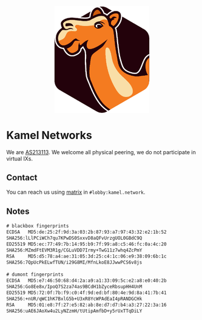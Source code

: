 <center><img src="https://raw.githubusercontent.com/kamelnetworks/site/master/kamelnetworks.png" width="250px"></center>

# Kamel Networks

We are [AS213113](https://www.peeringdb.com/net/23520).
We welcome all physical peering, we do not participate in virtual IXs.

## Contact

You can reach us using [matrix](https://matrix.org/) in `#lobby:kamel.network`.

## Notes

```
# blackbox fingerprints
ECDSA   MD5:de:25:2f:9d:3a:03:2b:87:93:a7:97:43:32:e2:1b:52  SHA256:lLlPCiWCh7qu7KPwDS0SxxvD8aQFvUrzgUOL0GBdC9Q
ED25519 MD5:ec:77:49:7b:14:95:b9:7f:99:a8:c5:46:fc:0a:4c:20  SHA256:MZmdFtEVM3R1g/CGLuVDD7Irmy+TwG11z7whq4ZcPmY
RSA     MD5:d5:78:a4:ae:31:05:3d:25:c4:1c:06:e9:38:09:6b:1c  SHA256:7QpUcPkELwfTUN/i29G8MI/MfnLkoE8JJwwPCS6v8js

# dumont fingerprints
ECDSA   MD5:e7:46:50:68:d4:2a:a9:a1:33:09:5c:e2:a8:e0:40:2b  SHA256:Go8Ee8x/IpoQ7S2za74as9BCdH1bZyceRbsupHH4UnM
ED25519 MD5:72:0f:7b:f9:c0:4f:9d:ed:bf:80:4e:9d:8a:41:7b:41  SHA256:+nUR/qWC1hK7BxlG5b+U3xR8YcWPAdEaI4pRANDGCHk
RSA     MD5:01:e8:7f:27:e5:82:ab:8e:d7:d7:b4:a3:27:22:3a:16  SHA256:uAE6JAoXw4u2LyNZzmH/tUtipAmfbD+y5rUxTTqDiLY
```
